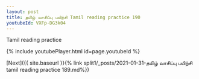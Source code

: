 ```yaml
---
layout: post
title: தமிழ் வாசிப்பு பயிற்சி Tamil reading practice 190
youtubeId: VXFp-DG3k04
---
```

 
 
Tamil reading practice
 
 
 
 
 


{% include youtubePlayer.html id=page.youtubeId %}
 
[Next]({{ site.baseurl }}{% link  split1/_posts/2021-01-31-தமிழ் வாசிப்பு பயிற்சி tamil reading practice 189.md%})
 
